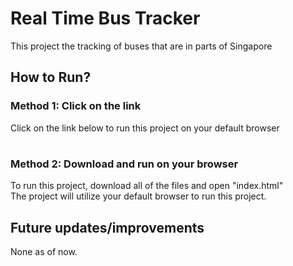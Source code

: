 # Real Time Bus Tracker
This project the tracking of buses that are in parts of Singapore

## How to Run?</br>
### Method 1: Click on the link
Click on the link below to run this project on your default browser
# 

### Method 2: Download and run on your browser
To run this project, download all of the files and open "index.html"</br>
The project will utilize your default browser to run this project.

 ## Future updates/improvements
 None as of now.
